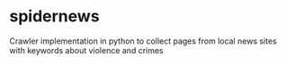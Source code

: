 # spidernews
Crawler implementation in python to collect pages from local news sites with keywords about violence and crimes
